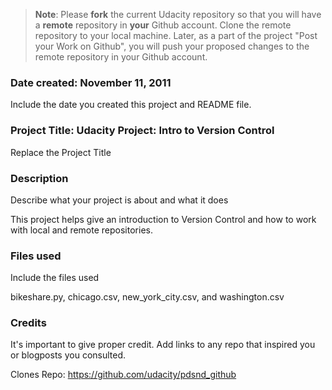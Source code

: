 >**Note**: Please **fork** the current Udacity repository so that you will have a **remote** repository in **your** Github account. Clone the remote repository to your local machine. Later, as a part of the project "Post your Work on Github", you will push your proposed changes to the remote repository in your Github account.

### Date created: November 11, 2011
Include the date you created this project and README file.

### Project Title: Udacity Project: Intro to Version Control
Replace the Project Title

### Description
Describe what your project is about and what it does

This project helps give an introduction to Version Control and how to 
work with local and remote repositories.

### Files used
Include the files used

bikeshare.py, chicago.csv, new_york_city.csv, and washington.csv

### Credits
It's important to give proper credit. Add links to any repo that inspired you or blogposts you consulted.

Clones Repo: https://github.com/udacity/pdsnd_github
